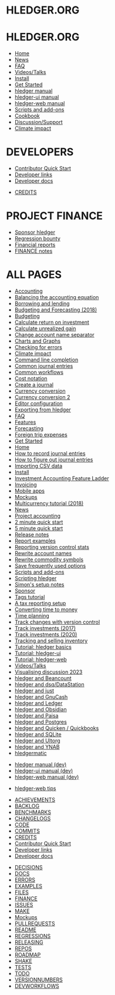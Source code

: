 
# HLEDGER.ORG  <!-- the first one gets eaten somehow -->
# HLEDGER.ORG

- [Home](index.md)
- [News](news.md)
- [FAQ](faq.md)
- [Videos/Talks](videos.md)
- [Install](install.md)
- [Get Started](start.md)
- [hledger manual](1.28/hledger.md)
- [hledger-ui manual](1.28/hledger-ui.md)
- [hledger-web manual](1.28/hledger-web.md)
- [Scripts and add-ons](scripts.md)
- [Cookbook](cookbook.md)
- [Discussion/Support](support.md)
- [Climate impact](climate-impact.md)

# DEVELOPERS

- [Contributor Quick Start](CONTRIBUTING.md)
- [Developer links](LINKS.md)
- [Developer docs](dev.md)
<!-- - [Developer FAQ](devfaq.md) -->
- [CREDITS](CREDITS.md)

# PROJECT FINANCE

- [Sponsor hledger](sponsor.md)
- [Regression bounty](REGRESSIONS.md)
- [Financial reports](financerepo.md)
- [FINANCE notes](FINANCE.md)

# ALL PAGES

<!-- This section is hidden by CSS, but lists all site pages so that mdbook will render them: -->

- [Accounting](accounting.md)
- [Balancing the accounting equation](balancing-the-accounting-equation.md)
- [Borrowing and lending](loans.md)
- [Budgeting and Forecasting (2018)](budgeting-and-forecasting.md)
- [Budgeting](budgeting.md)
- [Calculate return on investment](roi.md)
- [Calculate unrealized gain](gain.md)
- [Change account name separator](change-account-name-separator.md)
- [Charts and Graphs](charts.md)
- [Checking for errors](checking-for-errors.md)
- [Climate impact](climate-impact.md)
- [Command line completion](command-line-completion.md)
- [Common journal entries](common-journal-entries.md)
- [Common workflows](common-workflows.md)
- [Cost notation](cost-notation.md)
- [Create a journal](create-a-journal.md)
- [Currency conversion](currency-conversion.md)
- [Currency conversion 2](conversion2.md)
- [Editor configuration](editors.md)
- [Exporting from hledger](export.md)
- [FAQ](faq.md)
- [Features](features.md)
- [Forecasting](forecasting.md)
- [Foreign trip expenses](foreign-trip-expenses.md)
- [Get Started](start.md)
- [Home](index.md)
- [How to record journal entries](how-to-record.md)
- [How to figure out journal entries](how-to-figure-out.md)
- [Importing CSV data](import-csv.md)
- [Install](install.md)
- [Investment Accounting Feature Ladder](investment-accounting-features.md)
- [Invoicing](invoicing.md)
- [Mobile apps](mobile.md)
- [Mockups](mockups.md)
- [Multicurrency tutorial (2018)](multicurrency-tutorial.md)
- [News](news.md)
- [Project accounting](project-accounting.md)
- [2 minute quick start](2-minute-quick-start.md)
- [5 minute quick start](5-minute-quick-start.md)
- [Release notes](release-notes.md)
- [Report examples](report-examples.md)
- [Reporting version control stats](reporting-version-control-stats.md)
- [Rewrite account names](rewrite-account-names.md)
- [Rewrite commodity symbols](rewrite-commodity-symbols.md)
- [Save frequently used options](save-frequently-used-options.md)
- [Scripts and add-ons](scripts.md)
- [Scripting hledger](scripting.md)
- [Simon's setup notes](simons-setup.md)
- [Sponsor](sponsor.md)
- [Tags tutorial](tags-tutorial.md)
- [A tax reporting setup](tax-reporting-setup.md)
- [Converting time to money](time-to-money.md)
- [Time planning](time-planning.md)
- [Track changes with version control](track-changes-with-version-control.md)
- [Track investments (2017)](track-investments.md)
- [Track investments (2020)](investments.md)
- [Tracking and selling inventory](inventory.md)
- [Tutorial: hledger basics](basics.md)
- [Tutorial: hledger-ui](ui.md)
- [Tutorial: hledger-web](web.md)
- [Videos/Talks](videos.md)
- [Visualising discussion 2023](visualising2023.md)
- [hledger and Beancount](beancount.md)
- [hledger and dsq/DataStation](dsq.md)
- [hledger and just](just.md)
- [hledger and GnuCash](gnucash.md)
- [hledger and Ledger](ledger.md)
- [hledger and Obsidian](obsidian.md)
- [hledger and Paisa](paisa.md)
- [hledger and Postgres](postgres.md)
- [hledger and Quicken / Quickbooks](quicken.md)
- [hledger and SQLite](sqlite.md)
- [hledger and Ultorg](ultorg.md)
- [hledger and YNAB](ynab.md)
- [hledgermatic](hledgermatic.md)

<!--
Other manual versions.
Uncommenting these causes mdbook to render them as part of the main site,
including them in search results (and in the site TOC, though we try to hide these links with CSS).
So mostly we instead build each one with a separate mdbook run, in out2/ (see Makefile), 
and splice those into the site with caddy rewrites.
It's useful to uncomment the dev manuals though, allowing searching for new features
and previewing them when working on docs locally.
-->
- [hledger manual (dev)](dev/hledger.md)
- [hledger-ui manual (dev)](dev/hledger-ui.md)
- [hledger-web manual (dev)](dev/hledger-web.md)

<!-- - [hledger manual (1.26)](1.26/hledger.md) -->
<!-- - [hledger-ui manual (1.26)](1.26/hledger-ui.md) -->
<!-- - [hledger-web manual (1.26)](1.26/hledger-web.md) -->

<!-- - [hledger manual (1.25)](1.25/hledger.md) -->
<!-- - [hledger-ui manual (1.25)](1.25/hledger-ui.md) -->
<!-- - [hledger-web manual (1.25)](1.25/hledger-web.md) -->

<!-- - [hledger manual (1.24)](1.24/hledger.md) -->
<!-- - [hledger-ui manual (1.24)](1.24/hledger-ui.md) -->
<!-- - [hledger-web manual (1.24)](1.24/hledger-web.md) -->

<!-- - [hledger manual (1.23)](1.23/hledger.md) -->
<!-- - [hledger-ui manual (1.23)](1.23/hledger-ui.md) -->
<!-- - [hledger-web manual (1.23)](1.23/hledger-web.md) -->

<!-- - [hledger manual (1.22)](1.22/hledger.md) -->
<!-- - [hledger-ui manual (1.22)](1.22/hledger-ui.md) -->
<!-- - [hledger-web manual (1.22)](1.22/hledger-web.md) -->

<!-- - [hledger manual (1.21)](1.21/hledger.md) -->
<!-- - [hledger-ui manual (1.21)](1.21/hledger-ui.md) -->
<!-- - [hledger-web manual (1.21)](1.21/hledger-web.md) -->

<!-- - [hledger manual (1.19)](1.19/hledger.md) -->
<!-- - [hledger-ui manual (1.19)](1.19/hledger-ui.md) -->
<!-- - [hledger-web manual (1.19)](1.19/hledger-web.md) -->
<!-- - [journal format manual (1.19)](1.19/journal.md) -->
<!-- - [csv format manual (1.19)](1.19/csv.md) -->
<!-- - [timeclock format manual (1.19)](1.19/timeclock.md) -->
<!-- - [timedot format manual (1.19)](1.19/timedot.md) -->

<!-- - [hledger manual (1.18)](1.18/hledger.md) -->
<!-- - [hledger-ui manual (1.18)](1.18/hledger-ui.md) -->
<!-- - [hledger-web manual (1.18)](1.18/hledger-web.md) -->
<!-- - [journal format manual (1.18)](1.18/journal.md) -->
<!-- - [csv format manual (1.18)](1.18/csv.md) -->
<!-- - [timeclock format manual (1.18)](1.18/timeclock.md) -->
<!-- - [timedot format manual (1.18)](1.18/timedot.md) -->

<!-- - [hledger manual (1.12)](1.12/hledger.md) -->
<!-- - [hledger-ui manual (1.12)](1.12/hledger-ui.md) -->
<!-- - [hledger-web manual (1.12)](1.12/hledger-web.md) -->
<!-- - [journal format manual (1.12)](1.12/journal.md) -->
<!-- - [csv format manual (1.12)](1.12/csv.md) -->
<!-- - [timeclock format manual (1.12)](1.12/timeclock.md) -->
<!-- - [timedot format manual (1.12)](1.12/timedot.md) -->

<!-- - [hledger manual (1.10)](1.10/hledger.md) -->
<!-- - [hledger-ui manual (1.10)](1.10/hledger-ui.md) -->
<!-- - [hledger-web manual (1.10)](1.10/hledger-web.md) -->
<!-- - [journal format manual (1.10)](1.10/journal.md) -->
<!-- - [csv format manual (1.10)](1.10/csv.md) -->
<!-- - [timeclock format manual (1.10)](1.10/timeclock.md) -->
<!-- - [timedot format manual (1.10)](1.10/timedot.md) -->

<!-- - [hledger manual (1.9)](1.9/hledger.md) -->
<!-- - [hledger-ui manual (1.9)](1.9/hledger-ui.md) -->
<!-- - [hledger-web manual (1.9)](1.9/hledger-web.md) -->
<!-- - [journal format manual (1.9)](1.9/journal.md) -->
<!-- - [csv format manual (1.9)](1.9/csv.md) -->
<!-- - [timeclock format manual (1.9)](1.9/timeclock.md) -->
<!-- - [timedot format manual (1.9)](1.9/timedot.md) -->

<!-- - [hledger manual (1.2)](1.2/hledger.md) -->
<!-- - [hledger-ui manual (1.2)](1.2/hledger-ui.md) -->
<!-- - [hledger-web manual (1.2)](1.2/hledger-web.md) -->
<!-- - [journal format manual (1.2)](1.2/journal.md) -->
<!-- - [csv format manual (1.2)](1.2/csv.md) -->
<!-- - [timeclock format manual (1.2)](1.2/timeclock.md) -->
<!-- - [timedot format manual (1.2)](1.2/timedot.md) -->

<!-- - [hledger manual (1.0)](1.0/hledger.md) -->
<!-- - [hledger-ui manual (1.0)](1.0/hledger-ui.md) -->
<!-- - [hledger-web manual (1.0)](1.0/hledger-web.md) -->
<!-- - [journal format manual (1.0)](1.0/journal.md) -->
<!-- - [csv format manual (1.0)](1.0/csv.md) -->
<!-- - [timeclock format manual (1.0)](1.0/timeclock.md) -->
<!-- - [timedot format manual (1.0)](1.0/timedot.md) -->

- [hledger-web tips](hledger-web-tips.md)
<!-- [Depreciation](http://rantsideasstuff.com/posts/2018/07/08-depreciation-in-personal-finance-with-hledger) -->

- [ACHIEVEMENTS](ACHIEVEMENTS.md)
- [BACKLOG](BACKLOG.md)
- [BENCHMARKS](BENCHMARKS.md)
- [CHANGELOGS](CHANGELOGS.md)
- [CODE](CODE.md)
- [COMMITS](COMMITS.md)
- [CREDITS](CREDITS.md)
- [Contributor Quick Start](CONTRIBUTING.md)
- [Developer links](LINKS.md)
- [Developer docs](dev.md)
<!-- - [Developer FAQ](devfaq.md) -->
- [DECISIONS](DECISIONS.md)
- [DOCS](DOCS.md)
- [ERRORS](ERRORS.md)
- [EXAMPLES](EXAMPLES.md)
- [FILES](FILES.md)
- [FINANCE](FINANCE.md)
- [ISSUES](ISSUES.md)
- [MAKE](MAKE.md)
- [Mockups](mockups.md)
- [PULLREQUESTS](PULLREQUESTS.md)
- [README](dev-README.md)
- [REGRESSIONS](REGRESSIONS.md)
- [RELEASING](RELEASING.md)
- [REPOS](REPOS.md)
- [ROADMAP](ROADMAP.md)
- [SHAKE](SHAKE.md)
- [TESTS](TESTS.md)
- [TODO](TODO.md)
- [VERSIONNUMBERS](VERSIONNUMBERS.md)
- [DEVWORKFLOWS](DEVWORKFLOWS.md)
